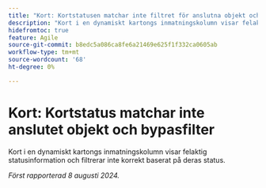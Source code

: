 ```yaml
---
title: "Kort: Kortstatusen matchar inte filtret för anslutna objekt och förbipasserande"
description: "Kort i en dynamiskt kartongs inmatningskolumn visar felaktig statusinformation och filtrerar inte korrekt baserat på deras status."
hidefromtoc: true
feature: Agile
source-git-commit: b8edc5a086ca8fe6a21469e625f1f332ca0605ab
workflow-type: tm+mt
source-wordcount: '68'
ht-degree: 0%

---
```



# Kort: Kortstatus matchar inte anslutet objekt och bypasfilter

Kort i en dynamiskt kartongs inmatningskolumn visar felaktig statusinformation och filtrerar inte korrekt baserat på deras status.

_Först rapporterad 8 augusti 2024._